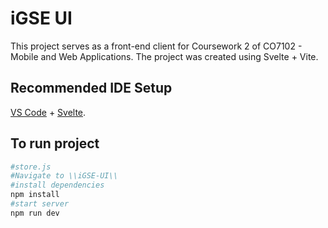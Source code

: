 # iGSE UI

This project serves as a front-end client for Coursework 2 of CO7102 - Mobile and Web Applications.
The project was created using Svelte + Vite.

## Recommended IDE Setup

[VS Code](https://code.visualstudio.com/) + [Svelte](https://marketplace.visualstudio.com/items?itemName=svelte.svelte-vscode).

## To run project
```bash
#store.js
#Navigate to \\iGSE-UI\\
#install dependencies
npm install
#start server
npm run dev

```
